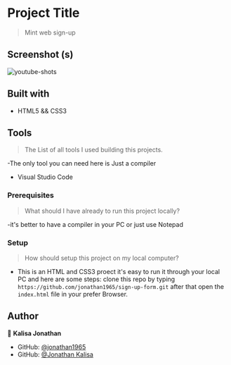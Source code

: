 # Project Title
> Mint web sign-up

## Screenshot (s)
![youtube-shots](https://user-images.githubusercontent.com/57622276/127785899-c3ee24af-2735-4dcb-a2e8-db4e6045812a.JPG)

## Built with

- HTML5 && CSS3

## Tools
> The List of all tools I used building this projects.

  -The only tool you can need here is Just a  compiler

  * Visual Studio Code

### Prerequisites

> What should I have already to run this project locally?
  
  -it's better to have a compiler in your PC or just use Notepad 

### Setup
> How should setup this project on my local computer?

  - This is an HTML and CSS3 proect it's easy to run it through your local PC and here are some steps:
	clone this repo by typing `https://github.com/jonathan1965/sign-up-form.git` after that open the `index.html` file in your prefer Browser.

## Author 

👤 **Kalisa Jonathan**

- GitHub: [@jonathan1965](https://github.com/jonathan1965)
- GitHub: [@Jonathan Kalisa](https://www.linkedin.com/in/jonathan-kalisa/)